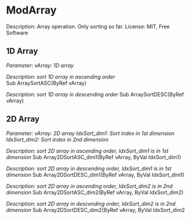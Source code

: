 
# ModArray
Description: Array operation. Only sorting so far.
License: MIT, Free Software

## 1D Array
*Parameter:*
*vArray: 1D array*

*Description: sort 1D array in ascending order* <br>
Sub ArraySortASC(ByRef vArray)

*Description: sort 1D array in descending order*
Sub ArraySortDESC(ByRef vArray)

## 2D Array
*Parameter:*
*vArray: 2D array*
*IdxSort_dim1: Sort index in 1st dimension*
*IdxSort_dim2: Sort index in 2nd dimension*

*Description: sort 2D array in ascending order, IdxSort_dim1 is in 1st dimension*
Sub Array2DSortASC_dim1(ByRef vArray, ByVal IdxSort_dim1)

*Description: sort 2D array in descending order, IdxSort_dim1 is in 1st dimension*
Sub Array2DSortDESC_dim1(ByRef vArray, ByVal IdxSort_dim1)

*Description: sort 2D array in ascending order, IdxSort_dim2 is in 2nd dimension*
Sub Array2DSortASC_dim2(ByRef vArray, ByVal IdxSort_dim2)

*Description: sort 2D array in descending order, IdxSort_dim2 is in 2nd dimension*
Sub Array2DSortDESC_dim2(ByRef vArray, ByVal IdxSort_dim2
